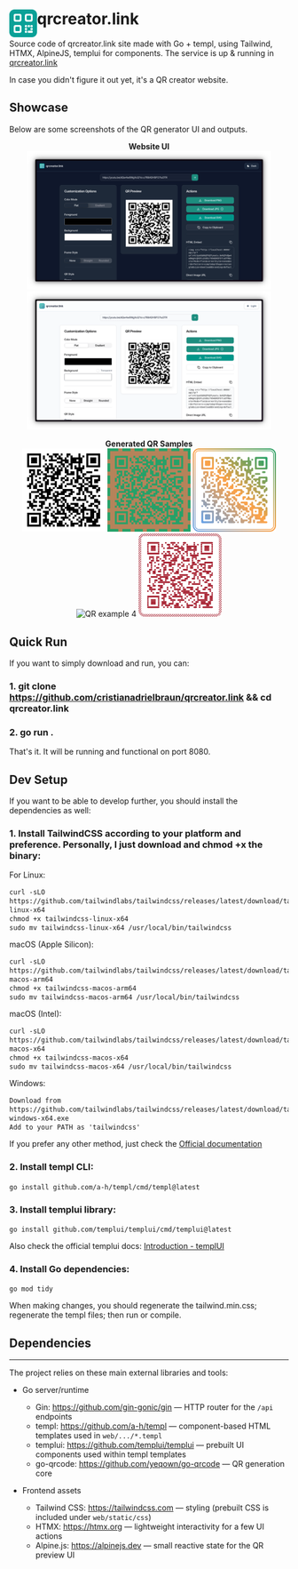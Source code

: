 <h1><img align="left" height="50" src="web/static/logo.svg"> qrcreator.link</h1>




Source code of qrcreator.link site made with Go + templ, using Tailwind, HTMX, AlpineJS, templui for components.
The service is up & running in [qrcreator.link](https://qrcreator.link)

In case you didn't figure it out yet, it's a QR creator website.


## Showcase

Below are some screenshots of the QR generator UI and outputs.

<p align="center">
  <strong>Website UI</strong><br/>
  <img src="screenshots/site_screenshot1.png" alt="Site UI screenshot 1" width="440" />
  <img src="screenshots/site_screenshot2.png" alt="Site UI screenshot 2" width="440" />
</p>

<p align="center">
  <strong>Generated QR Samples</strong><br/>
  <img src="screenshots/qr1.png" alt="QR example 1" width="150" />
  <img src="screenshots/qr2.png" alt="QR example 2" width="150" />
  <img src="screenshots/qr3.png" alt="QR example 3" width="150" />
  <img src="screenshots/qr4.png" alt="QR example 4" width="150" />
  <img src="screenshots/qr5.png" alt="QR example 5" width="150" />
</p>

## Quick Run

If you want to simply download and run, you can:

### 1. git clone https://github.com/cristianadrielbraun/qrcreator.link && cd qrcreator.link

### 2. go run .

That's it. It will be running and functional on port 8080.



## Dev Setup

If you want to be able to develop further, you should install the dependencies as well:

### 1. Install TailwindCSS according to your platform and preference. Personally, I just download and chmod +x the binary:

For Linux:
```
curl -sLO https://github.com/tailwindlabs/tailwindcss/releases/latest/download/tailwindcss-linux-x64
chmod +x tailwindcss-linux-x64
sudo mv tailwindcss-linux-x64 /usr/local/bin/tailwindcss
```
macOS (Apple Silicon):
```
curl -sLO https://github.com/tailwindlabs/tailwindcss/releases/latest/download/tailwindcss-macos-arm64
chmod +x tailwindcss-macos-arm64
sudo mv tailwindcss-macos-arm64 /usr/local/bin/tailwindcss
```
macOS (Intel):
```
curl -sLO https://github.com/tailwindlabs/tailwindcss/releases/latest/download/tailwindcss-macos-x64
chmod +x tailwindcss-macos-x64
sudo mv tailwindcss-macos-x64 /usr/local/bin/tailwindcss
```

Windows:
```
Download from https://github.com/tailwindlabs/tailwindcss/releases/latest/download/tailwindcss-windows-x64.exe
Add to your PATH as 'tailwindcss'
```

If you prefer any other method, just check the [Official documentation](https://tailwindcss.com/docs/installation/)


### 2. Install templ CLI:

   `go install github.com/a-h/templ/cmd/templ@latest`


### 3. Install templui library:
   `go install github.com/templui/templui/cmd/templui@latest`

Also check the official templui docs: [Introduction - templUI](https://templui.io/docs/introduction)

### 4. Install Go dependencies:
   `go mod tidy`


When making changes, you should regenerate the tailwind.min.css; regenerate the templ files; then run or compile.


## Dependencies
---------
The project relies on these main external libraries and tools:

- Go server/runtime
  - Gin: https://github.com/gin-gonic/gin — HTTP router for the `/api` endpoints
  - templ: https://github.com/a-h/templ — component-based HTML templates used in `web/.../*.templ`
  - templui: https://github.com/templui/templui — prebuilt UI components used within templ templates
  - go-qrcode: https://github.com/yeqown/go-qrcode — QR generation core

- Frontend assets
  - Tailwind CSS: https://tailwindcss.com — styling (prebuilt CSS is included under `web/static/css`)
  - HTMX: https://htmx.org — lightweight interactivity for a few UI actions
  - Alpine.js: https://alpinejs.dev — small reactive state for the QR preview UI
